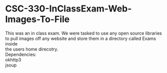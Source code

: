 # CSC-330-InClassExam-Web-Images-To-File<br/>
This was an in class exam. We were tasked to use any open source libraries<br/>
to pull images off any website and store them in a directory called Exams inside<br/>
the users home direcotry.<br/>
Dependencies:<br/>
okhttp3<br/>
jsoup<br/>
